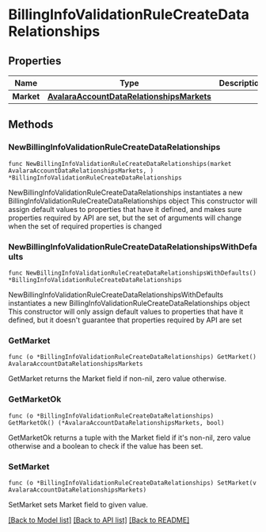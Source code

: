 # BillingInfoValidationRuleCreateDataRelationships

## Properties

Name | Type | Description | Notes
------------ | ------------- | ------------- | -------------
**Market** | [**AvalaraAccountDataRelationshipsMarkets**](AvalaraAccountDataRelationshipsMarkets.md) |  | 

## Methods

### NewBillingInfoValidationRuleCreateDataRelationships

`func NewBillingInfoValidationRuleCreateDataRelationships(market AvalaraAccountDataRelationshipsMarkets, ) *BillingInfoValidationRuleCreateDataRelationships`

NewBillingInfoValidationRuleCreateDataRelationships instantiates a new BillingInfoValidationRuleCreateDataRelationships object
This constructor will assign default values to properties that have it defined,
and makes sure properties required by API are set, but the set of arguments
will change when the set of required properties is changed

### NewBillingInfoValidationRuleCreateDataRelationshipsWithDefaults

`func NewBillingInfoValidationRuleCreateDataRelationshipsWithDefaults() *BillingInfoValidationRuleCreateDataRelationships`

NewBillingInfoValidationRuleCreateDataRelationshipsWithDefaults instantiates a new BillingInfoValidationRuleCreateDataRelationships object
This constructor will only assign default values to properties that have it defined,
but it doesn't guarantee that properties required by API are set

### GetMarket

`func (o *BillingInfoValidationRuleCreateDataRelationships) GetMarket() AvalaraAccountDataRelationshipsMarkets`

GetMarket returns the Market field if non-nil, zero value otherwise.

### GetMarketOk

`func (o *BillingInfoValidationRuleCreateDataRelationships) GetMarketOk() (*AvalaraAccountDataRelationshipsMarkets, bool)`

GetMarketOk returns a tuple with the Market field if it's non-nil, zero value otherwise
and a boolean to check if the value has been set.

### SetMarket

`func (o *BillingInfoValidationRuleCreateDataRelationships) SetMarket(v AvalaraAccountDataRelationshipsMarkets)`

SetMarket sets Market field to given value.



[[Back to Model list]](../README.md#documentation-for-models) [[Back to API list]](../README.md#documentation-for-api-endpoints) [[Back to README]](../README.md)


